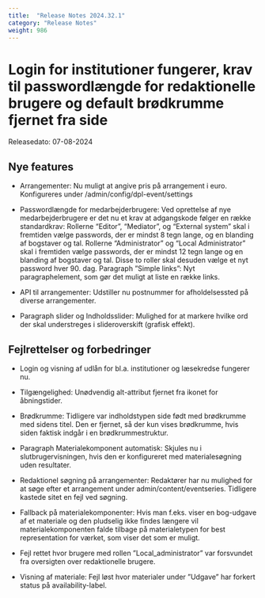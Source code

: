 ```yaml
---
title:  "Release Notes 2024.32.1"
category: "Release Notes"
weight: 986
---
```


# Login for institutioner fungerer, krav til passwordlængde for redaktionelle brugere og default brødkrumme fjernet fra side 

Releasedato: 07-08-2024

## Nye features

- Arrangementer: Nu muligt at angive pris på arrangement i euro. Konfigureres under /admin/config/dpl-event/settings

- Passwordlængde for medarbejderbrugere: Ved oprettelse af nye medarbejderbrugere er det nu et krav at adgangskode følger en række standardkrav: Rollerne “Editor”, “Mediator”, og “External system” skal i fremtiden vælge passwords, der er mindst 8 tegn lange, og en blanding af bogstaver og tal. Rollerne “Administrator” og “Local Administrator” skal i fremtiden vælge passwords, der er mindst 12 tegn lange og en blanding af bogstaver og tal. Disse to roller skal desuden vælge et nyt password hver 90. dag.
  Paragraph ”Simple links”: Nyt paragraphelement, som gør det muligt at liste en række links. 

- API til arrangementer: Udstiller nu postnummer for afholdelsessted på diverse arrangementer. 

- Paragraph slider og Indholdsslider: Mulighed for at markere hvilke ord der skal understreges i slideroverskift (grafisk effekt).  


## Fejlrettelser og forbedringer

- Login og visning af udlån for bl.a. institutioner og læsekredse fungerer nu. 

- Tilgængelighed: Unødvendig alt-attribut fjernet fra ikonet for åbningstider. 

- Brødkrumme: Tidligere var indholdstypen side født med brødkrumme med sidens titel. Den er fjernet, så der kun vises brødkrumme, hvis siden faktisk indgår i en brødkrummestruktur. 

- Paragraph Materialekomponent automatisk: Skjules nu i slutbrugervisningen, hvis den er konfigureret med materialesøgning uden resultater. 

- Redaktionel søgning på arrangementer: Redaktører har nu mulighed for at søge efter et arrangement under admin/content/eventseries. Tidligere kastede sitet en fejl ved søgning. 

- Fallback på materialekomponenter:  Hvis man f.eks. viser en bog-udgave af et materiale og den pludselig ikke findes længere vil materialekomponenten falde tilbage på materialetypen for best representation for værket, som viser det som er muligt.

- Fejl rettet hvor brugere med rollen ”Local_administrator” var forsvundet fra oversigten over redaktionelle brugere.

- Visning af materiale: Fejl løst hvor materialer under ”Udgave” har forkert status på availability-label.  

